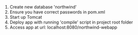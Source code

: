 1. Create new database 'northwind'
2. Ensure you have correct passwords in pom.xml
3. Start up Tomcat
4. Deploy app with running 'compile' script in project root folder
5. Access app at url: localhost:8080/northwind-webapp
